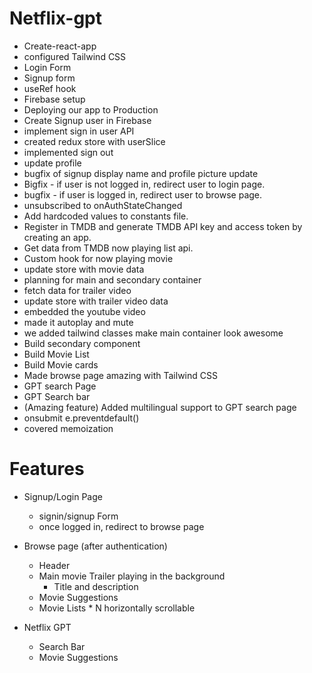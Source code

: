 # Netflix-gpt
 - Create-react-app
 - configured Tailwind CSS
 - Login Form
 - Signup form
 - useRef hook
 - Firebase setup
 - Deploying our app to Production
 - Create Signup user in Firebase
 - implement sign in user API
 - created redux store with userSlice
 - implemented sign out
 - update profile
 - bugfix of signup display name and profile picture update
 - Bigfix - if user is not logged in, redirect user to login page.
 - bugfix - if user is logged in, redirect user to browse page. 
 - unsubscribed to onAuthStateChanged
 - Add hardcoded values to constants file.
 - Register in TMDB and generate TMDB API key and access token by creating an app.
 - Get data from TMDB now playing list api.
 - Custom hook for now playing movie
 - update store with movie data
 - planning for main and secondary container
 - fetch data for trailer video
 - update store with trailer video data
 - embedded the youtube video
 - made it autoplay and mute
 - we added tailwind classes make main container look awesome
 - Build secondary component
 - Build Movie List
 - Build Movie cards
 - Made browse page amazing with Tailwind CSS
 - GPT search Page
 - GPT Search bar
 - (Amazing feature) Added multilingual support to GPT search page
 - onsubmit e.preventdefault()
 - covered memoization

# Features
 - Signup/Login Page
    - signin/signup Form
    - once logged in, redirect to browse page
 - Browse page (after authentication)
    - Header
    - Main movie Trailer playing in the background
        - Title and description
    - Movie Suggestions
    - Movie Lists * N horizontally scrollable

 - Netflix GPT
    - Search Bar
    - Movie Suggestions
